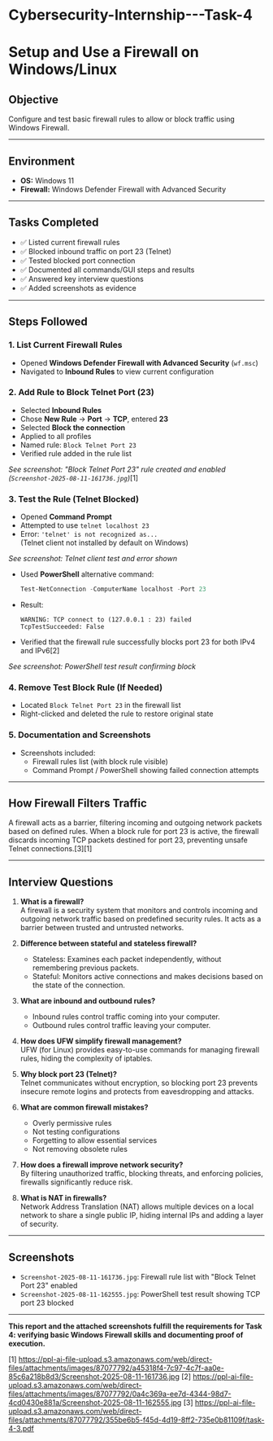 # Cybersecurity-Internship---Task-4
# Setup and Use a Firewall on Windows/Linux

## Objective

Configure and test basic firewall rules to allow or block traffic using Windows Firewall.

***

## Environment

- **OS:** Windows 11
- **Firewall:** Windows Defender Firewall with Advanced Security

***

## Tasks Completed

- ✅ Listed current firewall rules
- ✅ Blocked inbound traffic on port 23 (Telnet)
- ✅ Tested blocked port connection
- ✅ Documented all commands/GUI steps and results
- ✅ Answered key interview questions
- ✅ Added screenshots as evidence

***

## Steps Followed

### 1. List Current Firewall Rules

- Opened **Windows Defender Firewall with Advanced Security** (`wf.msc`)
- Navigated to **Inbound Rules** to view current configuration

### 2. Add Rule to Block Telnet Port (23)

- Selected **Inbound Rules**
- Chose **New Rule** → **Port** → **TCP**, entered **23**
- Selected **Block the connection**
- Applied to all profiles
- Named rule: `Block Telnet Port 23`
- Verified rule added in the rule list

_See screenshot: "Block Telnet Port 23" rule created and enabled (`Screenshot-2025-08-11-161736.jpg`)_[1]

### 3. Test the Rule (Telnet Blocked)

- Opened **Command Prompt**
- Attempted to use `telnet localhost 23`
- Error: `'telnet' is not recognized as...`  
  (Telnet client not installed by default on Windows)

_See screenshot: Telnet client test and error shown_

- Used **PowerShell** alternative command:
  ```powershell
  Test-NetConnection -ComputerName localhost -Port 23
  ```
- Result:  
  ```
  WARNING: TCP connect to (127.0.0.1 : 23) failed
  TcpTestSucceeded: False
  ```
- Verified that the firewall rule successfully blocks port 23 for both IPv4 and IPv6[2]

_See screenshot: PowerShell test result confirming block_

### 4. Remove Test Block Rule (If Needed)

- Located `Block Telnet Port 23` in the firewall list
- Right-clicked and deleted the rule to restore original state

### 5. Documentation and Screenshots

- Screenshots included:
  - Firewall rules list (with block rule visible)
  - Command Prompt / PowerShell showing failed connection attempts

***

## How Firewall Filters Traffic

A firewall acts as a barrier, filtering incoming and outgoing network packets based on defined rules. When a block rule for port 23 is active, the firewall discards incoming TCP packets destined for port 23, preventing unsafe Telnet connections.[3][1]

***

## Interview Questions

1. **What is a firewall?**  
   A firewall is a security system that monitors and controls incoming and outgoing network traffic based on predefined security rules. It acts as a barrier between trusted and untrusted networks.

2. **Difference between stateful and stateless firewall?**  
   - Stateless: Examines each packet independently, without remembering previous packets.
   - Stateful: Monitors active connections and makes decisions based on the state of the connection.

3. **What are inbound and outbound rules?**  
   - Inbound rules control traffic coming into your computer.
   - Outbound rules control traffic leaving your computer.

4. **How does UFW simplify firewall management?**  
   UFW (for Linux) provides easy-to-use commands for managing firewall rules, hiding the complexity of iptables.

5. **Why block port 23 (Telnet)?**  
   Telnet communicates without encryption, so blocking port 23 prevents insecure remote logins and protects from eavesdropping and attacks.

6. **What are common firewall mistakes?**  
   - Overly permissive rules
   - Not testing configurations
   - Forgetting to allow essential services
   - Not removing obsolete rules

7. **How does a firewall improve network security?**  
   By filtering unauthorized traffic, blocking threats, and enforcing policies, firewalls significantly reduce risk.

8. **What is NAT in firewalls?**  
   Network Address Translation (NAT) allows multiple devices on a local network to share a single public IP, hiding internal IPs and adding a layer of security.

***

## Screenshots

- `Screenshot-2025-08-11-161736.jpg`: Firewall rule list with "Block Telnet Port 23" enabled
- `Screenshot-2025-08-11-162555.jpg`: PowerShell test result showing TCP port 23 blocked

***

**This report and the attached screenshots fulfill the requirements for Task 4: verifying basic Windows Firewall skills and documenting proof of execution.**

[1] https://ppl-ai-file-upload.s3.amazonaws.com/web/direct-files/attachments/images/87077792/a45318f4-7c97-4c7f-aa0e-85c6a218b8d3/Screenshot-2025-08-11-161736.jpg
[2] https://ppl-ai-file-upload.s3.amazonaws.com/web/direct-files/attachments/images/87077792/0a4c369a-ee7d-4344-98d7-4cd0430e881a/Screenshot-2025-08-11-162555.jpg
[3] https://ppl-ai-file-upload.s3.amazonaws.com/web/direct-files/attachments/87077792/355be6b5-f45d-4d19-8ff2-735e0b81109f/task-4-3.pdf
